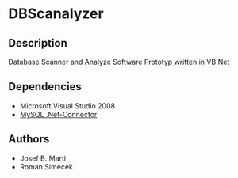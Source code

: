 # DBScanalyzer
 
## Description

Database Scanner and Analyze Software Prototyp written in VB.Net

## Dependencies

* Microsoft Visual Studio 2008
* [MySQL .Net-Connector](http://dev.mysql.com/doc/refman/5.1/en/connector-net.html) 

## Authors

* Josef B. Marti
* Roman Simecek
